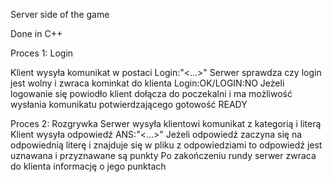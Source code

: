 Server side of the game

Done in C++

Proces 1: Login

Klient wysyła komunikat w postaci Login:"<...>"
Serwer sprawdza czy login jest wolny i zwraca kominkat do klienta Login:OK/LOGIN:NO
Jeżeli logowanie się powiodło klient dołącza do poczekalni i ma możliwość wysłania komunikatu potwierdzającego gotowość READY

Proces 2: Rozgrywka
Serwer wysyła klientowi komunikat z kategorią i literą
Klient wysyła odpowiedź ANS:"<...>"
Jeżeli odpowiedź zaczyna się na odpowiednią literę i znajduje się w pliku z odpowiedziami to odpowiedź jest uznawana i przyznawane są punkty
Po zakończeniu rundy serwer zwraca do klienta informację o jego punktach
